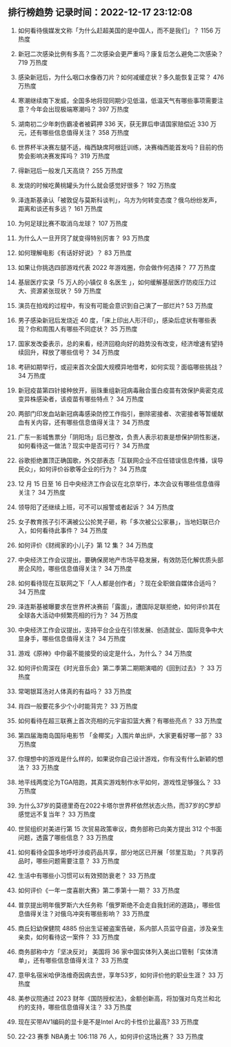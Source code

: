 
## 排行榜趋势 记录时间：2022-12-17 23:12:08
  
  1. 如何看待俄媒发文称「为什么赶超美国的是中国人，而不是我们」？ 1156 万热度
    
  2. 新冠二次感染比例有多高？二次感染会更严重吗？康复后怎么避免二次感染？ 719 万热度
    
  3. 感染新冠后，为什么咽口水像吞刀片？如何减缓症状？多久能恢复正常？ 476 万热度
    
  4. 寒潮继续南下发威，全国多地将现同期少见低温，低温天气有哪些事项需要注意？今年会出现极端寒潮吗？ 397 万热度
    
  5. 湖南初二少年刺伤霸凌者被羁押 336 天，获无罪后申请国家赔偿近 330 万元，还有哪些信息值得关注？ 358 万热度
    
  6. 世界杯半决赛左腿不适，梅西缺席阿根廷训练，决赛梅西能首发吗？目前的伤势会影响决赛发挥吗？ 319 万热度
    
  7. 得新冠后一般发几天高烧？ 255 万热度
    
  8. 发烧的时候吃黄桃罐头为什么就会感觉好很多？ 192 万热度
    
  9. 泽连斯基承认「被敦促与莫斯科谈判」，乌方为何转变态度？俄乌纷纷发声，距离和谈还有多远？ 161 万热度
    
  10. 为何足球比赛不取消乌龙球？ 107 万热度
    
  11. 为什么人一旦开窍了就变得特别厉害？ 93 万热度
    
  12. 如何理解电影《有话好好说》？ 83 万热度
    
  13. 如果让你挑选四部游戏代表 2022 年游戏圈，你会做作何选择？ 77 万热度
    
  14. 基层医疗实录「5 万人的小镇仅 8 名医生 」，如何缓解基层医疗防疫压力过大、资源紧张现状？ 59 万热度
    
  15. 演员在拍戏的过程中，有没有可能会意识到自己演了一部烂片? 53 万热度
    
  16. 男子感染新冠后发烧近 40 度，「床上印出人形汗印」，感染后症状有哪些表现？你和周围人有哪些不同症状？ 35 万热度
    
  17. 国家发改委表示，总的来看，经济回稳向好的趋势没有改变，经济增速有望持续回升，释放了哪些信号？ 34 万热度
    
  18. 考研如期举行，或迎来首次全国大规模异地借考，如何实现？面临哪些挑战？ 34 万热度
    
  19. 新冠疫苗第四针接种放开，丽珠重组新冠病毒融合蛋白疫苗有效保护奥密克戎变异株感染者，该疫苗有哪些特点？ 34 万热度
    
  20. 两部门印发血站新冠病毒感染防控工作指引，删除密接者、次密接者等暂缓献血有关内容，还有哪些信息值得关注？ 34 万热度
    
  21. 广东一影城售票分「阴阳场」后已整改，负责人表示初衷是想保护阴性影迷，如何看待这一做法？现实中是否可行？ 34 万热度
    
  22. 谷歌拒绝置顶正确国歌，外交部表态「互联网企业不应任错误信息传播，误导民众」，如何评价谷歌等企业的行为？ 34 万热度
    
  23. 12 月 15 日至 16 日中央经济工作会议在北京举行，本次会议有哪些信息值得关注？ 34 万热度
    
  24. 领导阳了还继续上班，可不可以报警或者起诉？ 34 万热度
    
  25. 女子教育孩子引不满被公公抡凳子砸，称「多次被公公家暴」，当地妇联已介入，如何看待此事件？ 34 万热度
    
  26. 如何评价《财阀家的小儿子》第 12 集？ 34 万热度
    
  27. 中央经济工作会议提出，要确保房地产市场平稳发展，有效防范化解优质头部房企风险，哪些信息值得关注？ 34 万热度
    
  28. 如何看待现在互联网之下「人人都是创作者」？现在全职做自媒体合适吗？ 34 万热度
    
  29. 泽连斯基被曝要求在世界杯决赛前「露面」，遭国际足联拒绝，如何评价其在全球各大活动中频繁亮相的行为？ 34 万热度
    
  30. 中央经济工作会议提出，支持平台企业在引领发展、创造就业、国际竞争中大显身手，哪些信息值得关注？ 34 万热度
    
  31. 游戏《原神》中你最不能接受的设定是什么，为什么？ 34 万热度
    
  32. 如何评价周深在《时光音乐会》第二季第二期期演唱的《回到过去》？ 33 万热度
    
  33. 常喝银耳汤对人体真的有益吗？ 33 万热度
    
  34. 肖四一般要花多少个小时能背完？ 33 万热度
    
  35. 如何看待在超三联赛上首次亮相的元宇宙扣篮大赛？有哪些亮点？ 33 万热度
    
  36. 第四届海南岛国际电影节 「金椰奖」入围片单出炉，大家更看好哪一部？ 33 万热度
    
  37. 你理想中的游戏是什么样的，如果说你自己设计游戏，你有没有什么新颖的想法？ 33 万热度
    
  38. 地平线两度沦为TGA陪跑，其真实游戏制作水平如何，游戏性足够强么？ 33 万热度
    
  39. 为什么37岁的莫德里奇在2022卡塔尔世界杯依然状态火热，而37岁的C罗却感觉远不复当年？ 33 万热度
    
  40. 世贸组织对美进行第 15 次贸易政策审议，商务部称已向美方提出 312 个书面问题，透露了哪些信息？ 33 万热度
    
  41. 如何看待全国多地呼吁涉疫药品共享，部分地区已开展「邻里互助」？共享药品时，哪些问题需要注意？ 33 万热度
    
  42. 生活中有哪些小习惯可以有效预防衰老？ 33 万热度
    
  43. 如何评价《一年一度喜剧大赛》第二季第十一期？ 33 万热度
    
  44. 普京提出明年俄罗斯六大任务称「俄罗斯绝不会走自我封闭的道路」，哪些信息值得关注？对俄乌冲突有哪些影响？ 33 万热度
    
  45. 商丘妇幼保健院 4885 份出生证被盗案告破，系内部人员监守自盗，涉及亲生亲卖，如何看待这一案件？ 33 万热度
    
  46. 商务部称中方「坚决反对」 美国将 36 家中国实体列入美出口管制「实体清单」，还有哪些信息值得关注？ 33 万热度
    
  47. 意甲名宿米哈伊洛维奇因病去世，享年53岁，如何评价他的职业生涯？ 33 万热度
    
  48. 美参议院通过 2023 财年《国防授权法》，金额创新高，将加强对乌克兰和北约的支持，哪些信息值得关注？ 33 万热度
    
  49. 现在买带AV1编码的显卡是不是Intel Arc的卡性价比最高? 33 万热度
    
  50. 22-23 赛季 NBA勇士 106:118 76 人，如何评价这场比赛？ 33 万热度
    
